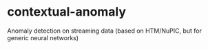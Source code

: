 # contextual-anomaly
Anomaly detection on streaming data (based on HTM/NuPIC, but for generic neural networks) 
